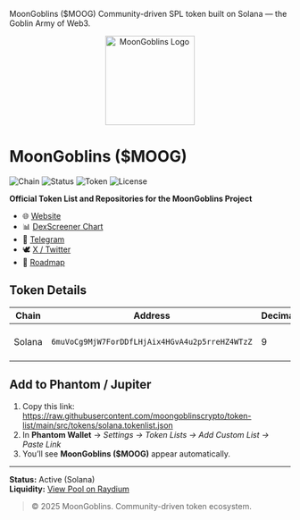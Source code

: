 MoonGoblins ($MOOG)
Community-driven SPL token built on Solana — the Goblin Army of Web3.


<p align="center">
  <img src="https://raw.githubusercontent.com/moongoblinscrypto/token-list/main/src/moog-logo.png" width="160" alt="MoonGoblins Logo">
</p>


# MoonGoblins ($MOOG)
![Chain](https://img.shields.io/badge/Chain-Solana-1E3A8A?style=for-the-badge&logo=solana)
![Status](https://img.shields.io/badge/Status-Active-00FFAA?style=for-the-badge)
![Token](https://img.shields.io/badge/Token-$MOOG-FFD700?style=for-the-badge)
![License](https://img.shields.io/badge/License-MIT-555?style=for-the-badge)


**Official Token List and Repositories for the MoonGoblins Project**

- 🌐 [Website](https://www.moongoblins.net)
- 📊 [DexScreener Chart](https://dexscreener.com/solana/As3LVGczwcR4QZ9hQFCedV8gzQBiLutTXkCdZ8QGTaVz)
- 💬 [Telegram](https://t.me/+3Po8HAX_rlM4YzE0)
- 🕊️ [X / Twitter](https://x.com/MoonGoblinsCoin)
- 🧠 [Roadmap](https://www.moongoblins.net/c/%F0%9F%AA%99-moog-official-roadmap-24-month-strategic-plan/)

## Token Details
| Chain | Address | Decimals | Supply |
|-------|----------|-----------|--------|
| Solana | `6muVoCg9MjW7ForDDfLHjAix4HGvA4u2p5rreHZ4WTzZ` | 9 | 10 B MOOG (Max) |

## Add to Phantom / Jupiter
1. Copy this link:  https://raw.githubusercontent.com/moongoblinscrypto/token-list/main/src/tokens/solana.tokenlist.json
2. In **Phantom Wallet** → *Settings → Token Lists → Add Custom List → Paste Link*  
3. You’ll see **MoonGoblins ($MOOG)** appear automatically.

---

**Status:** Active (Solana)  
**Liquidity:** [View Pool on Raydium](https://raydium.io/swap/?inputCurrency=sol&outputCurrency=6muVoCg9MjW7ForDDfLHjAix4HGvA4u2p5rreHZ4WTzZ)

> © 2025 MoonGoblins. Community-driven token ecosystem.
